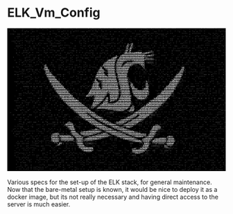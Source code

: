 # ELK_Vm_Config

![wsu cyber](pirate.jpeg)

Various specs for the set-up of the ELK stack, for general maintenance. Now that the bare-metal
setup is known, it would be nice to deploy it as a docker image, but its not really necessary and
having direct access to the server is much easier.
